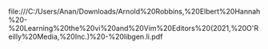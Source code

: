 file:///C:/Users/Anan/Downloads/Arnold%20Robbins,%20Elbert%20Hannah%20-%20Learning%20the%20vi%20and%20Vim%20Editors%20(2021,%20O'Reilly%20Media,%20Inc.)%20-%20libgen.li.pdf

